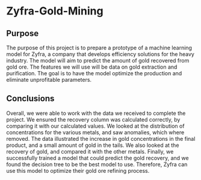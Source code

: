 # Zyfra-Gold-Mining

## Purpose
The purpose of this project is to prepare a prototype of a machine learning model for Zyfra, a company that develops efficiency solutions for the heavy industry. The model will aim to predict the amount of gold recovered from gold ore. The features we will use will be data on gold extraction and purification. The goal is to have the model optimize the production and eliminate unprofitable parameters. 

## Conclusions
Overall, we were able to work with the data we received to complete the project. We ensured the recovery column was calculated correctly, by comparing it with our calculated values. We looked at the distribution of concentrations for the various metals, and saw anomalies, which where removed. The data illustrated the increase in gold concentrations in the final product, and a small amount of gold in the tails. We also looked at the recovery of gold, and compared it with the other metals. Finally, we successfully trained a model that could predict the gold recovery, and we found the decision tree to be the best model to use. Therefore, Zyfra can use this model to optimize their gold ore refining process.